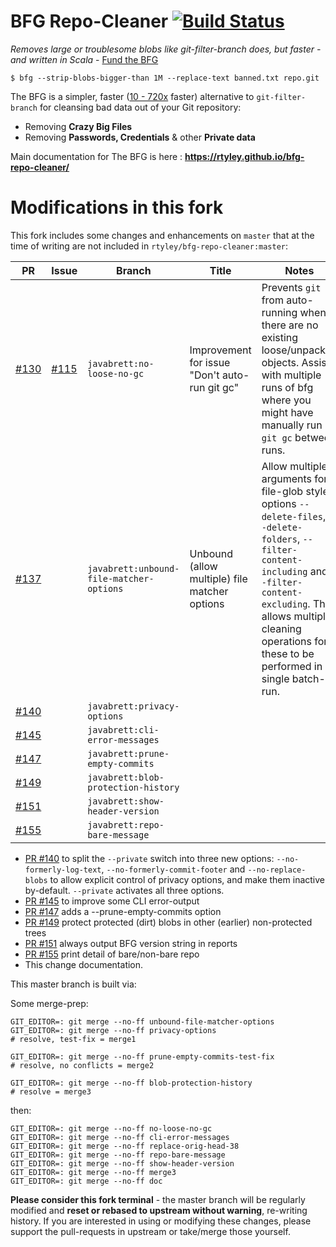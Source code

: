 BFG Repo-Cleaner [![Build Status](https://travis-ci.org/rtyley/bfg-repo-cleaner.svg?branch=master)](https://travis-ci.org/rtyley/bfg-repo-cleaner)
================

_Removes large or troublesome blobs like git-filter-branch does, but faster - and written in Scala_ - [Fund the BFG](https://j.mp/fund-bfg)

```
$ bfg --strip-blobs-bigger-than 1M --replace-text banned.txt repo.git
```

The BFG is a simpler, faster ([10 - 720x](https://docs.google.com/spreadsheet/ccc?key=0AsR1d5Zpes8HdER3VGU1a3dOcmVHMmtzT2dsS2xNenc) faster)
alternative to `git-filter-branch` for cleansing bad data out of your Git repository:

* Removing **Crazy Big Files**
* Removing **Passwords, Credentials** & other **Private data**

Main documentation for The BFG is here : **https://rtyley.github.io/bfg-repo-cleaner/**

# Modifications in this fork

This fork includes some changes and enhancements on `master` that at the time of writing are not included in `rtyley/bfg-repo-cleaner:master`:

| PR | Issue | Branch | Title | Notes |
| -- | ----- | ------ | ----- | ----- |
| [#130](https://github.com/rtyley/bfg-repo-cleaner/pull/130) | [#115](https://github.com/rtyley/bfg-repo-cleaner/issues/115) | `javabrett:no-loose-no-gc` | Improvement for issue "Don't auto-run git gc" | Prevents `git gc` from auto-running when there are no existing loose/unpacked objects.  Assists with multiple runs of bfg where you might have manually run `git gc` between runs. |
| [#137](https://github.com/rtyley/bfg-repo-cleaner/pull/137) | | `javabrett:unbound-file-matcher-options` | Unbound (allow multiple) file matcher options | Allow multiple arguments for file-glob style options ``--delete-files``, ``--delete-folders``, ``--filter-content-including`` and ``--filter-content-excluding``.  This allows multiple cleaning operations for these to be performed in a single batch-run. |
| [#140](https://github.com/rtyley/bfg-repo-cleaner/pull/140) | | `javabrett:privacy-options` | | |
| [#145](https://github.com/rtyley/bfg-repo-cleaner/pull/145) | | `javabrett:cli-error-messages` | | |
| [#147](https://github.com/rtyley/bfg-repo-cleaner/pull/147) | | `javabrett:prune-empty-commits` | | |
| [#149](https://github.com/rtyley/bfg-repo-cleaner/pull/149) | | `javabrett:blob-protection-history` | | |
| [#151](https://github.com/rtyley/bfg-repo-cleaner/pull/151) | | `javabrett:show-header-version` | | |
| [#155](https://github.com/rtyley/bfg-repo-cleaner/pull/155) | | `javabrett:repo-bare-message`| | |

* [PR #140](https://github.com/rtyley/bfg-repo-cleaner/pull/140) to split the `--private` switch into three new options: `--no-formerly-log-text`, `--no-formerly-commit-footer` and `--no-replace-blobs` to allow explicit control of privacy options, and make them inactive by-default.  `--private` activates all three options.
* [PR #145](https://github.com/rtyley/bfg-repo-cleaner/pull/145) to improve some CLI error-output
* [PR #147](https://github.com/rtyley/bfg-repo-cleaner/pull/147) adds a --prune-empty-commits option
* [PR #149](https://github.com/rtyley/bfg-repo-cleaner/pull/149) protect protected (dirt) blobs in other (earlier) non-protected trees
* [PR #151](https://github.com/rtyley/bfg-repo-cleaner/pull/151) always output BFG version string in reports
* [PR #155](https://github.com/rtyley/bfg-repo-cleaner/pull/155) print detail of bare/non-bare repo
* This change documentation.

This master branch is built via:

Some merge-prep:

    GIT_EDITOR=: git merge --no-ff unbound-file-matcher-options
    GIT_EDITOR=: git merge --no-ff privacy-options
    # resolve, test-fix = merge1

    GIT_EDITOR=: git merge --no-ff prune-empty-commits-test-fix
    # resolve, no conflicts = merge2

    GIT_EDITOR=: git merge --no-ff blob-protection-history
    # resolve = merge3

then:

    GIT_EDITOR=: git merge --no-ff no-loose-no-gc
    GIT_EDITOR=: git merge --no-ff cli-error-messages
    GIT_EDITOR=: git merge --no-ff replace-orig-head-38
    GIT_EDITOR=: git merge --no-ff repo-bare-message
    GIT_EDITOR=: git merge --no-ff show-header-version
    GIT_EDITOR=: git merge --no-ff merge3
    GIT_EDITOR=: git merge --no-ff doc

**Please consider this fork terminal** - the master branch will be regularly modified and **reset or rebased to upstream without warning**, re-writing history.  If you are interested in using or modifying these changes, please support the pull-requests in upstream or take/merge those yourself.
